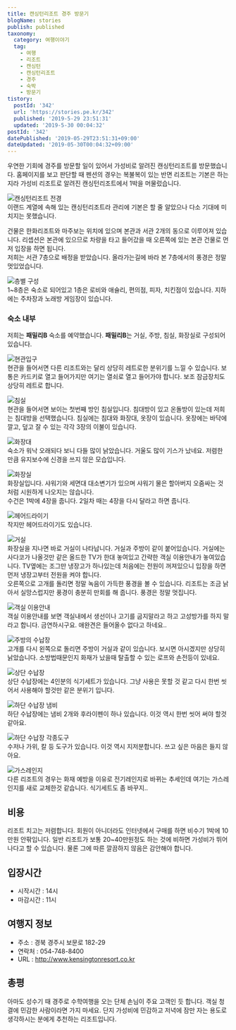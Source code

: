 ```yaml
---
title: 캔싱턴리조트 경주 방문기
blogName: stories
publish: published
taxonomy:
  category: 여행이야기
  tag:
    - 여행
    - 리조트
    - 캔싱턴
    - 캔싱턴리조트
    - 경주
    - 숙박
    - 방문기
tistory:
  postId: '342'
  url: 'https://stories.pe.kr/342'
  published: '2019-5-29 23:51:31'
  updated: '2019-5-30 00:04:32'
postId: '342'
datePublished: '2019-05-29T23:51:31+09:00'
dateUpdated: '2019-05-30T00:04:32+09:00'
---
```


우연한 기회에 경주를 방문할 일이 있어서 가성비로 알려진 캔싱턴리조트를 방문했습니다. 홈페이지를 보고 판단할 때 펜션의 경우는 복불복이 있는 반면 리조트는 기본은 하는지라 가성비 리조트로 알려진 캔싱턴리조트에서 1박을 머물렀습니다.

![캔싱턴리조트 전경](images/2019-05-28-23-27-49.png)  
이랜드 계열에 속해 있는 캔싱턴리조트라 관리에 기본은 할 줄 알았으나 다소 기대에 미치지는 못했습니다.

건물은 한화리조트와 마주보는 위치에 있으며 본관과 서관 2개의 동으로 이루어져 있습니다. 리셉션은 본관에 있으므로 차량을 타고 들어갔을 때 오른쪽에 있는 본관 건물로 먼저 입장을 하면 됩니다.  
저희는 서관 7층으로 배정을 받았습니다. 올라가는길에 바라 본 7층에서의 풍경은 정말 멋있었습니다.

![층별 구성](images/2019-05-28-23-42-14.png)  
1~8층은 숙소로 되어있고 1층은 로비와 애슐리, 편의점, 피자, 치킨점이 있습니다. 지하에는 주차장과 노래방 게임장이 있습니다.

### 숙소 내부

저희는 **패밀리B** 숙소를 예약했습니다. **패밀리B**는 거실, 주방, 침실, 화장실로 구성되어 있습니다.

![현관입구](images/2019-05-28-23-47-47.png)  
현관을 들어서면 다른 리조트와는 달리 상당히 레트로한 분위기를 느낄 수 있습니다. 보통은 카드키로 열고 들어가지만 여기는 열쇠로 열고 들어가야 합니다. 보조 잠금장치도 상당히 레트로 합니다.

![침실](images/2019-05-28-23-54-53.png)  
현관을 들어서면 보이는 첫번째 방인 침실입니다. 침대방이 있고 온돌방이 있는데 저희는 침대방을 선택했습니다. 침실에는 침대와 화장대, 옷장이 있습니다. 옷장에는 바닥에 깔고, 덮고 잘 수 있는 각각 3장의 이불이 있습니다.

![화장대](images/2019-05-29-00-02-39.png)  
숙소가 워낙 오래되다 보니 다들 많이 낡았습니다. 거울도 많이 기스가 났네요. 저렴한 만큼 유지보수에 신경을 쓰지 않은 모습입니다.

![화장실](images/2019-05-29-00-05-28.png)  
화장실입니다. 샤워기와 세면대 대소변기가 있으며 샤워기 물은 할아버지 오줌싸는 것 처럼 시원하게 나오지는 않습니다.  
수건은 1박에 4장을 줍니다. 2일차 때는 4장을 다시 달라고 하면 줍니다.

![헤어드라이기](images/2019-05-29-00-07-36.png)  
작지만 헤어드라이기도 있습니다.

![거실](images/2019-05-29-23-19-30.png)  
화장실을 지나면 바로 거실이 나타납니다. 거실과 주방이 같이 붙어있습니다. 거실에는 사다코가 나올것만 같은 올드한 TV가 한대 놓여있고 간략한 객실 이용안내가 놓여있습니다. TV옆에는 조그만 냉장고가 하나있는데 처음에는 전원이 꺼져있으니 입장을 하면 먼저 냉장고부터 전원을 켜야 합니다.  
오른쪽으로 고개를 돌리면 정말 녹음이 가득한 풍경을 볼 수 있습니다. 리조트는 조금 낡아서 실망스럽지만 풍경이 충분히 만회를 해 줍니다. 풍경은 정말 멋집니다.

![객실 이용안내](images/2019-05-29-23-22-27.png)  
객실 이용안내를 보면 객실내에서 생선이나 고기를 굽지말라고 하고 고성방가를 하지 말라고 합니다. 금연하시구요. 애완견은 들어올수 없다고 하네요..

![주방의 수납장](images/2019-05-29-23-27-30.png)  
고개를 다시 왼쪽으로 돌리면 주방이 거실과 같이 있습니다. 보시면 아시겠지만 상당히 낡았습니다. 소방법때문인지 화재가 났을때 탈출할 수 있는 로프와 손전등이 있네요.

![상단 수납장](images/2019-05-29-23-33-45.png)  
상단 수납장에는 4인분의 식기세트가 있습니다. 그냥 사용은 못할 것 같고 다시 한번 씻어서 사용해야 할것만 같은 분위기 입니다.

![하단 수납장 냄비](images/2019-05-29-23-35-34.png)  
하단 수납장에는 냄비 2개와 후라이펜이 하나 있습니다. 이것 역시 한번 씻어 써야 할것 같아요.

![하단 수납장 각종도구](images/2019-05-29-23-36-32.png)  
수저나 가위, 칼 등 도구가 있습니다. 이것 역시 지저분합니다. 쓰고 싶은 마음은 들지 않아요.

![가스레인지](images/2019-05-29-23-38-21.png)  
다른 리조트의 경우는 화재 예방을 이유로 전기레인지로 바뀌는 추세인데 여기는 가스레인지를 새로 교체한것 같습니다. 식기세트도 좀 바꾸지..

## 비용

리조트 치고는 저렴합니다. 회원이 아니더라도 인터넷에서 구매를 하면 비수기 1박에 10만원 안팎입니다. 일반 리조트가 보통 20~40만원정도 하는 것에 비하면 가성비가 뛰어 나다고 할 수 있습니다. 물론 그에 따른 깔끔하지 않음은 감안해야 합니다.

## 입장시간

- 시작시간 : 14시
- 마감시간 : 11시

## 여행지 정보

- 주소 : 경북 경주시 보문로 182-29
- 연락처 : 054-748-8400
- URL : http://www.kensingtonresort.co.kr

## 총평

아마도 성수기 때 경주로 수학여행을 오는 단체 손님이 주요 고객인 듯 합니다. 객실 청결에 민감한 사람이라면 가지 마세요. 단지 가성비에 민감하고 저녁에 잠만 자는 용도로 생각하시는 분에게 추천하는 리조트입니다.
